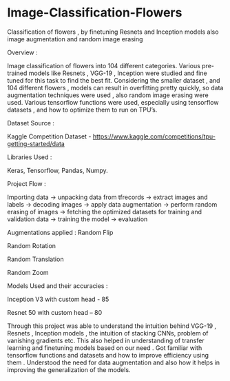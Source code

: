 # Image-Classification-Flowers
Classification of flowers , by finetuning Resnets and Inception models also image augmentation and random image erasing 

Overview :

Image classification of flowers into 104 different categories. Various pre-trained models like Resnets , VGG-19 , Inception were studied and fine tuned for this task to find the best fit. Considering the smaller dataset , and 104 different flowers , models can result in overfitting pretty quickly, so data augmentation techniques were used , also random image erasing were used. Various tensorflow functions were used, especially using tensorflow datasets , and how to optimize them to run on TPU’s.

Dataset Source :

Kaggle Competition Dataset - https://www.kaggle.com/competitions/tpu-getting-started/data

Libraries Used :

Keras, Tensorflow, Pandas, Numpy.

Project Flow :

Importing data -> unpacking data from tfrecords -> extract images and labels -> decoding images -> apply data augmentation -> perform random erasing of images -> fetching the optimized datasets for training and validation data -> training the model -> evaluation 

Augmentations applied :
Random Flip

Random Rotation

Random Translation

Random Zoom 

Models Used and their accuracies :

Inception V3 with custom head  - 85

Resnet 50 with custom head – 80

Through this project was able to understand the intuition behind VGG-19 , Resnets , Inception models , the intuition of stacking CNNs, problem of vanishing gradients etc. This also helped in understanding of transfer learning and finetuning models based on our need . Got familiar with tensorflow functions and datasets and how to improve efficiency using them . Understood the need for data augmentation and also how it helps in improving the generalization of the models.




